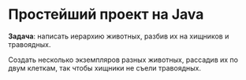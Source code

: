 # Простейший проект на Java

**Задача**: написать иерархию животных, 
разбив их на хищников и травоядных.

Создать несколько экземпляров разных животных,
рассадив их по двум клеткам,
так чтобы хищники не съели травоядных.
